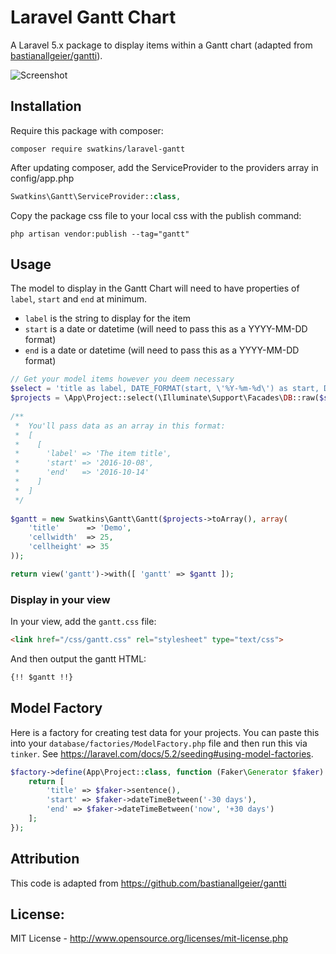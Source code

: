 # Laravel Gantt Chart

A Laravel 5.x package to display items within a Gantt chart (adapted from [bastianallgeier/gantti](https://github.com/bastianallgeier/gantti)).

![Screenshot](https://github.com/swatkins/laravel-gantt/raw/master/src/assets/screenshot-gantt.png)

## Installation

Require this package with composer:

```shell
composer require swatkins/laravel-gantt
```

After updating composer, add the ServiceProvider to the providers array in config/app.php

```php
Swatkins\Gantt\ServiceProvider::class,
```

Copy the package css file to your local css with the publish command:

```shell
php artisan vendor:publish --tag="gantt"
```

## Usage

The model to display in the Gantt Chart will need to have properties of `label`, `start` and `end` at minimum.

* `label` is the string to display for the item
* `start` is a date or datetime (will need to pass this as a YYYY-MM-DD format)
* `end` is a date or datetime (will need to pass this as a YYYY-MM-DD format)

```php
// Get your model items however you deem necessary
$select = 'title as label, DATE_FORMAT(start, \'%Y-%m-%d\') as start, DATE_FORMAT(end, \'%Y-%m-%d\') as end';
$projects = \App\Project::select(\Illuminate\Support\Facades\DB::raw($select))->orderBy('start', 'asc')->orderBy('end', 'asc')->get();
    
/**
 *  You'll pass data as an array in this format:
 *  [
 *    [ 
 *      'label' => 'The item title',
 *      'start' => '2016-10-08',
 *      'end'   => '2016-10-14'
 *    ]
 *  ]
 */
 
$gantt = new Swatkins\Gantt\Gantt($projects->toArray(), array(
    'title'      => 'Demo',
    'cellwidth'  => 25,
    'cellheight' => 35
));

return view('gantt')->with([ 'gantt' => $gantt ]);
```

### Display in your view

In your view, add the `gantt.css` file:

```html
<link href="/css/gantt.css" rel="stylesheet" type="text/css">
```

And then output the gantt HTML:

```html
{!! $gantt !!}
```

## Model Factory

Here is a factory for creating test data for your projects. You can paste this into your `database/factories/ModelFactory.php` file and then run this via `tinker`. See <https://laravel.com/docs/5.2/seeding#using-model-factories>.

```php
$factory->define(App\Project::class, function (Faker\Generator $faker) {
    return [
        'title' => $faker->sentence(),
        'start' => $faker->dateTimeBetween('-30 days'),
        'end' => $faker->dateTimeBetween('now', '+30 days')
    ];
});
```

## Attribution

This code is adapted from https://github.com/bastianallgeier/gantti

## License: 

MIT License - <http://www.opensource.org/licenses/mit-license.php>
